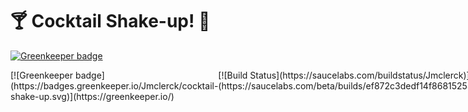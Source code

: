 # 🍸 Cocktail Shake-up! 🍹

[![Greenkeeper badge](https://badges.greenkeeper.io/Jmclerck/cocktail-shake-up.svg)](https://greenkeeper.io/)

<div style="display: flex; width: 50%">
  <div style="flex: 1">
  [![Greenkeeper badge](https://badges.greenkeeper.io/Jmclerck/cocktail-shake-up.svg)](https://greenkeeper.io/)
  </div>
  <div style="flex: 1">
    [![Build Status](https://saucelabs.com/buildstatus/Jmclerck)](https://saucelabs.com/beta/builds/ef872c3dedf14f86815254b86e7e8759)
  </div>
  <div style="flex: 1">
    [![CircleCI](https://circleci.com/gh/Jmclerck/cocktail-shake-up/tree/master.svg?style=shield&circle-token=4d41114cd938bd0be1bad6853bd717f73c42765c)](https://circleci.com/gh/Jmclerck/cocktail-shake-up/tree/master)
  </div>
</div>
